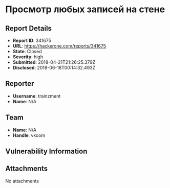# Просмотр любых записей на стене

## Report Details
- **Report ID**: 341675
- **URL**: https://hackerone.com/reports/341675
- **State**: Closed
- **Severity**: high
- **Submitted**: 2018-04-21T21:26:25.379Z
- **Disclosed**: 2018-06-18T00:14:32.493Z

## Reporter
- **Username**: trainzment
- **Name**: N/A

## Team
- **Name**: N/A
- **Handle**: vkcom

## Vulnerability Information


## Attachments
No attachments
